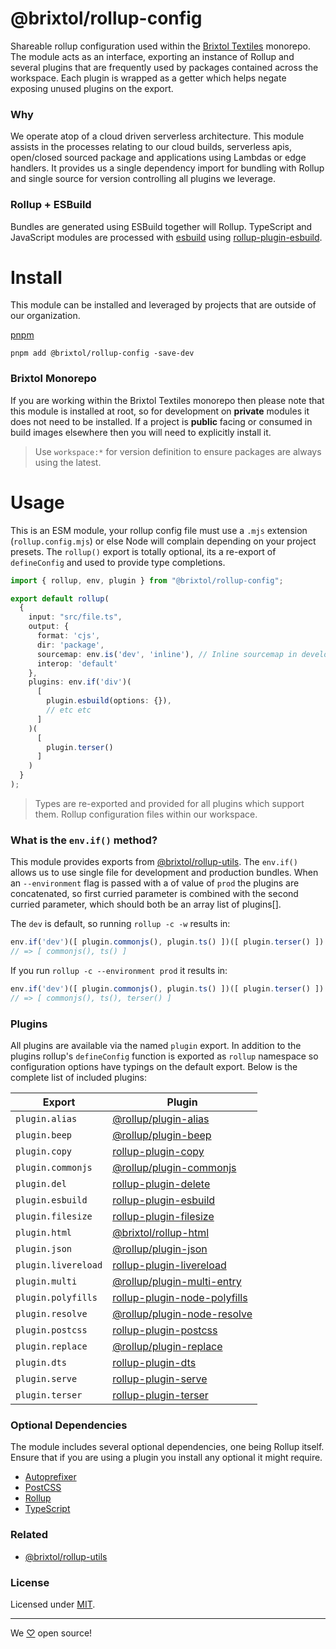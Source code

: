 # @brixtol/rollup-config

Shareable rollup configuration used within the [Brixtol Textiles](https://brixtoltextiles.com) monorepo. The module acts as an interface, exporting an instance of Rollup and several plugins that are frequently used by packages contained across the workspace. Each plugin is wrapped as a getter which helps negate exposing unused plugins on the export.

### Why

We operate atop of a cloud driven serverless architecture. This module assists in the processes relating to our cloud builds, serverless apis, open/closed sourced package and applications using Lambdas or edge handlers. It provides us a single dependency import for bundling with Rollup and single source for version controlling all plugins we leverage.

### Rollup + ESBuild

Bundles are generated using ESBuild together will Rollup. TypeScript and JavaScript modules are processed with [esbuild](https://esbuild.github.io/) using [rollup-plugin-esbuild](https://github.com/egoist/rollup-plugin-esbuild).

# Install

This module can be installed and leveraged by projects that are outside of our organization.

[pnpm](https://pnpm.js.org/en/cli/install)

```cli
pnpm add @brixtol/rollup-config -save-dev
```

### Brixtol Monorepo

If you are working within the Brixtol Textiles monorepo then please note that this module is installed at root, so for development on **private** modules it does not need to be installed. If a project is **public** facing or consumed in build images elsewhere then you will need to explicitly install it.

> Use `workspace:*` for version definition to ensure packages are always using the latest.

# Usage

This is an ESM module, your rollup config file must use a `.mjs` extension (`rollup.config.mjs`) or else Node will complain depending on your project presets. The `rollup()` export is totally optional, its a re-export of `defineConfig` and used to provide type completions.

<!-- prettier-ignore -->
```ts
import { rollup, env, plugin } from "@brixtol/rollup-config";

export default rollup(
  {
    input: "src/file.ts",
    output: {
      format: 'cjs',
      dir: 'package',
      sourcemap: env.is('dev', 'inline'), // Inline sourcemap in development else false
      interop: 'default'
    },
    plugins: env.if('div')(
      [
        plugin.esbuild(options: {}),
        // etc etc
      ]
    )(
      [
        plugin.terser()
      ]
    )
  }
);
```

> Types are re-exported and provided for all plugins which support them. Rollup configuration files within our workspace.

### What is the `env.if()` method?

This module provides exports from [@brixtol/rollup-utils](https://github.com/BRIXTOL/rollup-utils). The `env.if()` allows us to use single file for development and production bundles. When an `--environment` flag is passed with a of value of `prod` the plugins are concatenated, so first curried parameter is combined with the second curried parameter, which should both be an array list of plugins[].

The `dev` is default, so running `rollup -c -w` results in:

<!-- prettier-ignore -->
```ts
env.if('dev')([ plugin.commonjs(), plugin.ts() ])([ plugin.terser() ])
// => [ commonjs(), ts() ]
```

If you run `rollup -c --environment prod` it results in:

<!-- prettier-ignore -->
```ts
env.if('dev')([ plugin.commonjs(), plugin.ts() ])([ plugin.terser() ])
// => [ commonjs(), ts(), terser() ]
```

### Plugins

All plugins are available via the named `plugin` export. In addition to the plugins rollup's `defineConfig` function is exported as `rollup` namespace so configuration options have typings on the default export. Below is the complete list of included plugins:

| Export              | Plugin                                                             |
| ------------------- | ------------------------------------------------------------------ |
| `plugin.alias`      | [@rollup/plugin-alias](https://git.io/JuTc9)                       |
| `plugin.beep`       | [@rollup/plugin-beep](https://git.io/JuTEW)                        |
| `plugin.copy`       | [rollup-plugin-copy](https://git.io/JuTux)                         |
| `plugin.commonjs`   | [@rollup/plugin-commonjs](https://git.io/JuTcI)                    |
| `plugin.del`        | [rollup-plugin-delete](https://git.io/JuTz3)                       |
| `plugin.esbuild`    | [rollup-plugin-esbuild](https://github.com/evanw/esbuild)          |
| `plugin.filesize`   | [rollup-plugin-filesize](https://git.io/JuTzw)                     |
| `plugin.html`       | [@brixtol/rollup-html](https://github.com/brixtol/rollup-html)     |
| `plugin.json`       | [@rollup/plugin-json](https://git.io/JuTni)                        |
| `plugin.livereload` | [rollup-plugin-livereload](https://git.io/JuTu8)                   |
| `plugin.multi`      | [@rollup/plugin-multi-entry](https://git.io/JwRT2)                 |
| `plugin.polyfills`  | [rollup-plugin-node-polyfills](https://git.io/JuTuV)               |
| `plugin.resolve`    | [@rollup/plugin-node-resolve](https://git.io/JOqCR)                |
| `plugin.postcss`    | [rollup-plugin-postcss](https://git.io/JuEZg)                      |
| `plugin.replace`    | [@rollup/plugin-replace](https://git.io/JuTcC)                     |
| `plugin.dts`        | [rollup-plugin-dts](https://github.com/Swatinem/rollup-plugin-dts) |
| `plugin.serve`      | [rollup-plugin-serve](https://git.io/JuTuq)                        |
| `plugin.terser`     | [rollup-plugin-terser](https://git.io/JuTz5)                       |

### Optional Dependencies

The module includes several optional dependencies, one being Rollup itself. Ensure that if you are using a plugin you install any optional it might require.

- [Autoprefixer](https://github.com/postcss/autoprefixer)
- [PostCSS](https://github.com/postcss/postcss)
- [Rollup](https://rollupjs.org/guide/en/)
- [TypeScript](https://www.typescriptlang.org/)

### Related

- [@brixtol/rollup-utils](https://github.com/BRIXTOL/rollup-utils)

### License

Licensed under [MIT](#LICENSE).

---

We [♡](https://www.brixtoltextiles.com/discount/4D3V3L0P3RS]) open source!
